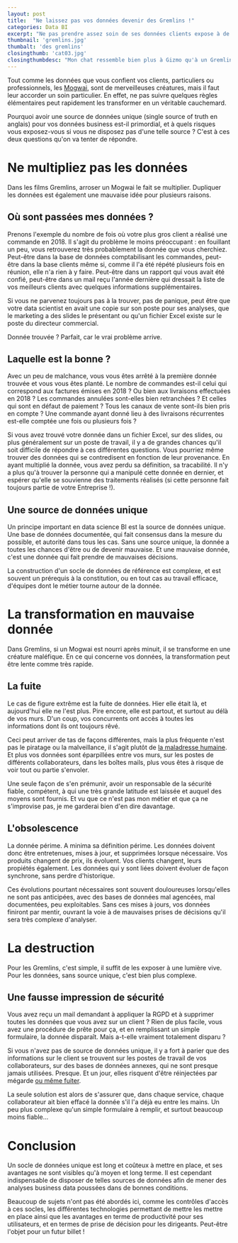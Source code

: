 ```yaml
---
layout: post
title:  "Ne laissez pas vos données devenir des Gremlins !"
categories: Data BI
excerpt: "Ne pas prendre assez soin de ses données clients expose à de nombreux risques. Pourquoi avoir une source de données unique (single source of truth) est-il primordial, et à quels risques vous exposez-vous si vous n'en disposez pas ?"
thumbnail: 'gremlins.jpg'
thumbalt: 'des gremlins'
closingthumb: 'cat03.jpg'
closingthumbdesc: "Mon chat ressemble bien plus à Gizmo qu'à un Gremlins... la plupart du temps"
---
```



Tout comme les données que vous confient vos clients, particuliers ou professionnels, les [Mogwai](https://gremlins.fandom.com/wiki/Mogwai), sont de merveilleuses créatures, mais il faut leur accorder un soin particulier.
En effet, ne pas suivre quelques règles élémentaires peut rapidement les transformer en un véritable cauchemard.

Pourquoi avoir une source de données unique (single source of truth en anglais) pour vos données business est-il primordial, et à quels risques vous exposez-vous si vous ne disposez pas d'une telle source ? C'est à ces deux questions qu'on va tenter de répondre.


# Ne multipliez pas les données

Dans les films Gremlins, arroser un Mogwai le fait se multiplier.
Dupliquer les données est également une mauvaise idée pour plusieurs raisons.

## Où sont passées mes données ?

Prenons l'exemple du nombre de fois où votre  plus gros client a réalisé une commande en 2018.
Il s'agit du problème le moins préoccupant : en fouillant un peu, vous retrouverez très probablement la donnée que vous cherchiez.
Peut-être dans la base de données comptabilisant les commandes, peut-être dans la base clients même si, comme il l'a été répété plusieurs fois en réunion, elle n'a rien à y faire.
Peut-être dans un rapport qui vous avait été confié, peut-être dans un mail reçu l'année dernière qui dressait la liste de vos meilleurs clients avec quelques informations supplémentaires.

Si vous ne parvenez toujours pas à la trouver, pas de panique, peut être que votre data scientist en avait une copie sur son poste pour ses analyses, que le marketing a des slides le présentant ou qu'un fichier Excel existe sur le poste du directeur commercial.

Donnée trouvée ? Parfait, car le vrai problème arrive.

## Laquelle est la bonne ?

Avec un peu de malchance, vous vous êtes arrêté à la première donnée trouvée et vous vous êtes planté.
Le nombre de commandes est-il celui qui correspond aux factures émises en 2018 ? Ou bien aux livraisons effectuées en 2018 ?
Les commandes annulées sont-elles bien retranchées ? Et celles qui sont en défaut de paiement ? Tous les canaux de vente sont-ils bien pris en compte ?
Une commande ayant donné lieu à des livraisons récurrentes est-elle comptée une fois ou plusieurs fois ?

Si vous avez trouvé votre donnée dans un fichier Excel, sur des slides, ou plus généralement sur un poste de travail, il y a de grandes chances qu'il soit difficile de répondre à ces différentes questions. Vous pourriez même trouver des données qui se contredisent en fonction de leur provenance.
En ayant multiplié la donnée, vous avez perdu sa définition, sa tracabilité. Il n'y a plus qu'à trouver la personne qui a manipulé cette donnée en dernier, et espérer qu'elle se souvienne des traitements réalisés (si cette personne fait toujours partie de votre Entreprise !).

## Une source de données unique

Un principe important en data science BI est la source de données unique. Une base de données documentée, qui fait consensus dans la mesure du possible, et autorité dans tous les cas. Sans une source unique, la donnée a toutes les chances d'être ou de devenir mauvaise. Et une mauvaise donnée, c'est une donnée qui fait prendre de mauvaises décisions.

La construction d'un socle de données de référence est complexe, et est souvent un prérequis à la constitution, ou en tout cas au travail efficace, d'équipes dont le métier tourne autour de la donnée.

# La transformation en mauvaise donnée

Dans Gremlins, si un Mogwai est nourri après minuit, il se transforme en une créature maléfique.
En ce qui concerne vos données, la transformation peut être lente comme très rapide.

## La fuite

Le cas de figure extrême est la fuite de données. Hier elle était là, et aujourd'hui elle ne l'est plus. Pire encore, elle est partout, et surtout au délà de vos murs. D'un coup, vos concurrents ont accès à toutes les informations dont ils ont toujours rêvé.

Ceci peut arriver de tas de façons différentes, mais la plus fréquente n'est pas le piratage ou la malveillance, il s'agit plutôt de [la maladresse humaine](http://www.nbcnews.com/id/7032779/ns/technology_and_science-security/t/bank-america-loses-customer-data/#.WHPYpVMrJUQ).
Et plus vos données sont éparpillées entre vos murs, sur les postes de différents collaborateurs, dans les boîtes mails, plus vous êtes à risque de voir tout ou partie s'envoler.

Une seule façon de s'en prémunir, avoir un responsable de la sécurité fiable, compétent, à qui une très grande latitude est laissée et auquel des moyens sont fournis. Et vu que ce n'est pas mon métier et que ça ne s'improvise pas, je me garderai bien d'en dire davantage.

## L'obsolescence

La donnée périme. A minima sa définition périme. Les données doivent donc être entretenues, mises à jour, et supprimées lorsque nécessaire. Vos produits changent de prix, ils évoluent. Vos clients changent, leurs propiétés également.
Les données qui y sont liées doivent évoluer de façon synchrone, sans perdre d'historique.

Ces évolutions pourtant nécessaires sont souvent douloureuses lorsqu'elles ne sont pas anticipées, avec des bases de données mal agencées, mal documentées, peu exploitables.
Sans ces mises à jours, vos données finiront par mentir, ouvrant la voie à de mauvaises prises de décisions qu'il sera très complexe d'analyser.


# La destruction

Pour les Gremlins, c'est simple, il suffit de les exposer à une lumière vive.
Pour les données, sans source unique, c'est bien plus complexe.

## Une fausse impression de sécurité

Vous avez reçu un mail demandant à appliquer la RGPD et à supprimer toutes les données que vous avez sur un client ? Rien de plus facile, vous avez une procédure de prête pour ça, et en remplissant un simple formulaire, la donnée disparaît. Mais a-t-elle vraiment totalement disparu ?

Si vous n'avez pas de source de données unique, il y a fort à parier que des informations sur le client se trouvent sur les postes de travail de vos collaborateurs, sur des bases de données annexes, qui ne sont presque jamais utilisées. Presque. Et un jour, elles risquent d'être réinjectées par mégarde [ou même fuiter](https://www.theregister.co.uk/2017/10/30/heathrow_usb_security_blunder/).

La seule solution est alors de s'assurer que, dans chaque service, chaque collaborateur ait bien effacé la donnée s'il l'a déjà eu entre les mains. Un peu plus complexe qu'un simple formulaire à remplir, et surtout beaucoup moins fiable...


# Conclusion

Un socle de données unique est long et coûteux à mettre en place, et ses avantages ne sont visibles qu'à moyen et long terme.
Il est cependant indispensable de disposer de telles sources de données afin de mener des analyses business data poussées dans de bonnes conditions.

Beaucoup de sujets n'ont pas été abordés ici, comme les contrôles d'accès à ces socles, les différentes technologies permettant de mettre les mettre en place ainsi que les avantages en terme de productivité pour ses utilisateurs, et en termes de prise de décision pour les dirigeants. Peut-être l'objet pour un futur billet !
